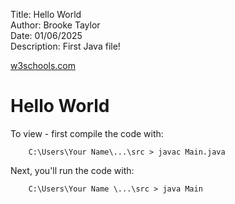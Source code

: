 Title: Hello World  
Author: Brooke Taylor  
Date: 01/06/2025  
Description: First Java file!  

[w3schools.com](https://www.w3schools.com/java/java_getstarted.asp)


# Hello World

To view - first compile the code with: 
    
        C:\Users\Your Name\...\src > javac Main.java 

Next, you'll run the code with: 

        C:\Users\Your Name \...\src > java Main 

